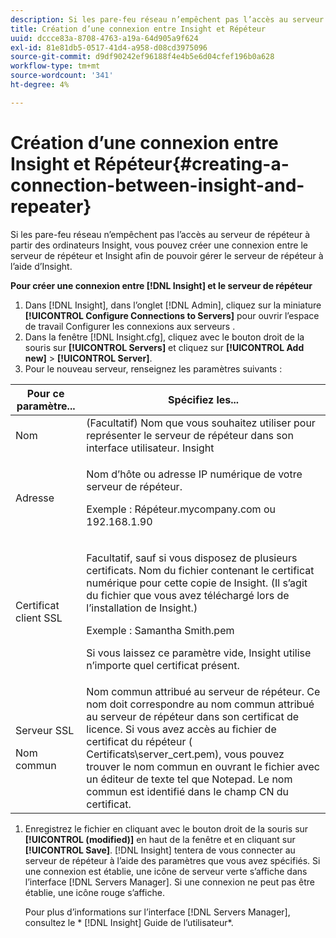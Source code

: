 ```yaml
---
description: Si les pare-feu réseau n’empêchent pas l’accès au serveur de répéteur à partir des ordinateurs Insight, vous pouvez créer une connexion entre le serveur de répéteur et Insight afin de pouvoir gérer le serveur de répéteur à l’aide d’Insight.
title: Création d’une connexion entre Insight et Répéteur
uuid: dccce83a-8708-4763-a19a-64d905a9f624
exl-id: 81e81db5-0517-41d4-a958-d08cd3975096
source-git-commit: d9df90242ef96188f4e4b5e6d04cfef196b0a628
workflow-type: tm+mt
source-wordcount: '341'
ht-degree: 4%

---
```


# Création d’une connexion entre Insight et Répéteur{#creating-a-connection-between-insight-and-repeater}

Si les pare-feu réseau n’empêchent pas l’accès au serveur de répéteur à partir des ordinateurs Insight, vous pouvez créer une connexion entre le serveur de répéteur et Insight afin de pouvoir gérer le serveur de répéteur à l’aide d’Insight.

**Pour créer une connexion entre  [!DNL Insight] et le serveur de répéteur**

1. Dans [!DNL Insight], dans l’onglet [!DNL Admin], cliquez sur la miniature **[!UICONTROL Configure Connections to Servers]** pour ouvrir l’espace de travail Configurer les connexions aux serveurs .
1. Dans la fenêtre [!DNL Insight.cfg], cliquez avec le bouton droit de la souris sur **[!UICONTROL Servers]** et cliquez sur **[!UICONTROL Add new]** > **[!UICONTROL Server]**.
1. Pour le nouveau serveur, renseignez les paramètres suivants :

<table id="table_DD79587255134B5A888A0F57CF10E5B0"> 
 <thead> 
  <tr> 
   <th colname="col1" class="entry"> Pour ce paramètre... </th> 
   <th colname="col2" class="entry"> Spécifiez les... </th> 
  </tr> 
 </thead>
 <tbody> 
  <tr> 
   <td colname="col1"> Nom </td> 
   <td colname="col2">(Facultatif) Nom que vous souhaitez utiliser pour représenter le serveur de répéteur dans son interface utilisateur. <span class="keyword"> Insight</span> </td> 
  </tr> 
  <tr> 
   <td colname="col1"> Adresse </td> 
   <td colname="col2"> <p>Nom d’hôte ou adresse IP numérique de votre serveur de répéteur. </p> <p>Exemple : <span class="filepath"> Répéteur.mycompany.com</span> ou 192.168.1.90 </p> </td> 
  </tr> 
  <tr> 
   <td colname="col1"> Certificat client SSL </td> 
   <td colname="col2"> <p>Facultatif, sauf si vous disposez de plusieurs certificats. Nom du fichier contenant le certificat numérique pour cette copie de <span class="keyword"> Insight</span>. (Il s’agit du fichier que vous avez téléchargé lors de l’installation de <span class="keyword"> Insight</span>.) </p> <p>Exemple : <span class="filepath"> Samantha Smith.pem</span></p> <p>Si vous laissez ce paramètre vide, <span class="keyword"> Insight</span> utilise n’importe quel certificat présent. </p> </td> 
  </tr> 
  <tr> 
   <td colname="col1"> <p>Serveur SSL </p> <p>Nom commun </p> </td> 
   <td colname="col2">Nom commun attribué au serveur de répéteur. Ce nom doit correspondre au nom commun attribué au serveur de répéteur dans son certificat de licence. Si vous avez accès au fichier de certificat du répéteur (<span class="filepath"> Certificats\server_cert.pem</span>), vous pouvez trouver le nom commun en ouvrant le fichier avec un éditeur de texte tel que Notepad. Le nom commun est identifié dans le champ CN du certificat. </td> 
  </tr> 
 </tbody> 
</table>

1. Enregistrez le fichier en cliquant avec le bouton droit de la souris sur **[!UICONTROL (modified)]** en haut de la fenêtre et en cliquant sur **[!UICONTROL Save]**. [!DNL Insight] tentera de vous connecter au serveur de répéteur à l’aide des paramètres que vous avez spécifiés. Si une connexion est établie, une icône de serveur verte s’affiche dans l’interface [!DNL Servers Manager]. Si une connexion ne peut pas être établie, une icône rouge s’affiche.

   Pour plus d’informations sur l’interface [!DNL Servers Manager], consultez le * [!DNL Insight] Guide de l’utilisateur*.
